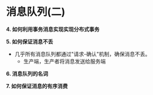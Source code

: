 # 消息队列(二)
**4. 如何利用事务消息实现实现分布式事务**

**5. 如何保证消息不丢**
- 几乎所有消息队列都通过"请求-确认"机制，确保消息不丢。
    - 生产端，生产者将消息发送给服务端

**6. 消息队列的名词**


**7. 如何保证消息的有序消费**